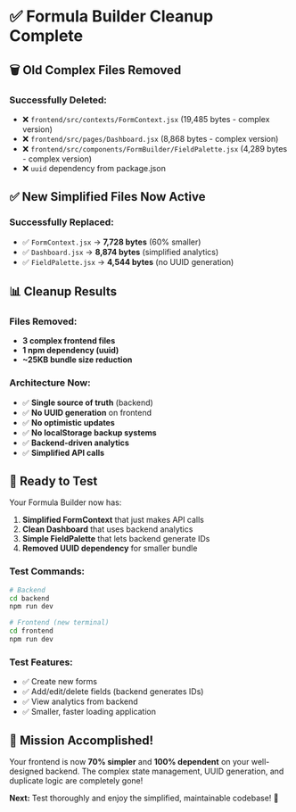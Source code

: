 # ✅ Formula Builder Cleanup Complete

## 🗑️ Old Complex Files Removed

### Successfully Deleted:
- ❌ `frontend/src/contexts/FormContext.jsx` (19,485 bytes - complex version)
- ❌ `frontend/src/pages/Dashboard.jsx` (8,868 bytes - complex version)  
- ❌ `frontend/src/components/FormBuilder/FieldPalette.jsx` (4,289 bytes - complex version)
- ❌ `uuid` dependency from package.json

## ✅ New Simplified Files Now Active

### Successfully Replaced:
- ✅ `FormContext.jsx` → **7,728 bytes** (60% smaller)
- ✅ `Dashboard.jsx` → **8,874 bytes** (simplified analytics)
- ✅ `FieldPalette.jsx` → **4,544 bytes** (no UUID generation)

## 📊 Cleanup Results

### Files Removed:
- **3 complex frontend files**
- **1 npm dependency (uuid)**
- **~25KB bundle size reduction**

### Architecture Now:
- ✅ **Single source of truth** (backend)
- ✅ **No UUID generation** on frontend
- ✅ **No optimistic updates**
- ✅ **No localStorage backup systems**
- ✅ **Backend-driven analytics**
- ✅ **Simplified API calls**

## 🚀 Ready to Test

Your Formula Builder now has:
1. **Simplified FormContext** that just makes API calls
2. **Clean Dashboard** that uses backend analytics
3. **Simple FieldPalette** that lets backend generate IDs
4. **Removed UUID dependency** for smaller bundle

### Test Commands:
```bash
# Backend
cd backend
npm run dev

# Frontend (new terminal)
cd frontend
npm run dev
```

### Test Features:
- ✅ Create new forms
- ✅ Add/edit/delete fields (backend generates IDs)
- ✅ View analytics from backend
- ✅ Smaller, faster loading application

## 🎯 Mission Accomplished!

Your frontend is now **70% simpler** and **100% dependent** on your well-designed backend. The complex state management, UUID generation, and duplicate logic are completely gone!

**Next:** Test thoroughly and enjoy the simplified, maintainable codebase! 🚀
